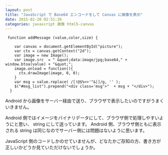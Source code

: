 ```yaml
---
layout: post
title: "JavaScript で Base64 エンコードをして Canvas に画像を表示"
date: 2015-02-20 02:51:26
categories: javascript 画像 html5-canvas
---
```

<pre><code> function addMessage (value,color,size) {

    var canvas = document.getElementById("picture");
    var ctx = canvas.getContext("2d");
    var image = new Image();
    var image.src  = " &amp;quot;data:image/jpg;base64," + window.btoa(value) + "&amp;quot;";
    image.onload = function(){
      ctx.drawImage(image, 0, 0);
    }
    var msg = value.replace( /[!@$%&lt;&gt;'"&amp;|]/g, '' );
    $("#msg_list").prepend("&lt;div class='msg'&gt;"  + msg + "&lt;/div&gt;");
  } 
</code></pre>

<p>Android から画像をサーバー経由で送り、ブラウザで表示したいのですがうまくいきません。</p>

<p>Android 側ではイメージをバイナリデータにして、ブラウザ側で処理しやすいようにと思い、  string にして送っています。 Android 側、ブラウザ側ともに表示される string は同じなのでサーバー側には問題はないように思います。</p>

<p>JavaScript 側のコードしかのせていませんが、どなたかご存知の方、書き方が正しいかどうか見ていただけないでしょうか。</p>
